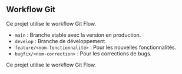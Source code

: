 ## Workflow Git

Ce projet utilise le workflow Git Flow.

- `main` : Branche stable avec la version en production.
- `develop` : Branche de développement.
- `feature/<nom-fonctionnalité>` : Pour les nouvelles fonctionnalités.
- `bugfix/<nom-correction>` : Pour les corrections de bugs.

Ce projet utilise le workflow Git Flow.